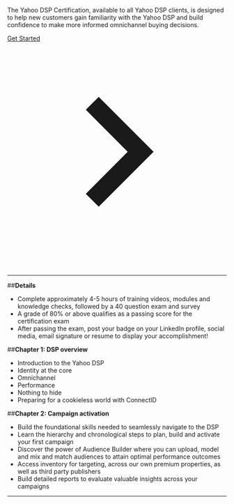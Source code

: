 The Yahoo DSP Certification, available to all Yahoo DSP clients, is designed to help new customers gain familiarity with the Yahoo DSP and build confidence to make more informed omnichannel buying decisions.
<div class="course__quickstart">
    <a class="double_click_protection button button--primary button--large" data-activity-type="CoursePage"
        href="/student/enrollments/create_enrollment_from_token/tmcZQ4cbbtHkHn9PfxPaGvHt">
        Get Started
        <svg xmlns="http://www.w3.org/2000/svg" viewBox="0 0 24 24" aria-hidden="true" class="button__icon"
            focusable="false">
            <g fill="currentColor" aria-hidden="true">
                <path d="M8.59 16.59 13.17 12 8.59 7.41 10 6l6 6-6 6Z" transform="translate(0 0)"></path>
            </g>
        </svg>
    </a>
</div>
<br/>

---

##**Details**
- Complete approximately 4-5 hours of training videos, modules and knowledge checks, followed by a 40 question exam and survey
- A grade of 80% or above qualifies as a passing score for the certification exam
- After passing  the exam, post your badge on your LinkedIn profile, social media, email signature or resume to display your accomplishment!

##**Chapter 1: DSP overview**
- Introduction to the Yahoo DSP
- Identity at the core
- Omnichannel
- Performance
- Nothing to hide
- Preparing for a cookieless world with ConnectID

##**Chapter 2: Campaign activation**
- Build the foundational skills needed to seamlessly navigate to the DSP
- Learn the hierarchy and chronological steps to plan, build and activate your first campaign
- Discover the power of Audience Builder where you can upload, model and mix and match audiences to attain optimal performance outcomes
- Access inventory for targeting, across our own premium properties, as well as third party publishers
- Build detailed reports to evaluate valuable insights across your campaigns

---

<style>
.course__content * {font-family: Roboto, sans-serif !important}
</style>